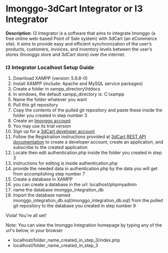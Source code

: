 # Imonggo-3dCart Integrator or I3 Integrator
**Description**: I3 Integrator is a software that aims to integrate Imonggo (a free online web-based Point of Sale system) with 3dCart (an eCommerce site).
It aims to provide easy and efficient synchronization of the user’s products, customers, invoices, and inventory levels between the user’s stores (Imonggo store and 3dCart store) over the internet.


### I3 Integrator Localhost Setup Guide
1. Download XAMPP (version: 5.6.8-0)
2. Install XAMPP (include: Apache and MySQL service packages)
3. Create a folder in xampp_directory\htdocs
 3. In windows, the default xampp_directory is: C:\xampp
 3. Name the folder whatever you want
4. Pull this git repository
5. Copy the contents of the pulled git repository and paste these inside the folder you created in step number 3
6. Create an [Imonggo account](http://www.imonggo.com/)
 6. You may use its trial version
7. Sign up for a [3dCart developer account](http://devportal.3dcart.com)
 7. Follow the Registration instructions provided at [3dCart REST API documentation](https://apirest.3dcart.com/Help#Registration) to create a developer account, create an application, and subscribe to the created application
8. Locate then edit authentication.php inside the folder you created in step 3
 8. instructions for editing is inside authentication.php
 8. provide the needed data in authentication.php by the data you will get from accomplishing step number 7
9. Create a database in XAMPP
 9. you can create a database in the url: localhost/phpmyadmin
 9. name the database imonggo_integration_db
10. Import the database named imonggo_integration_db.sql(imonggo_integration_db.sql) from the pulled git repository to the database you created in step number 9


Viola! You're all set!


Note: You can view the Imonggo Integration homepage by typing any of the url's below, in your browser
* localhost/folder_name_created_in_step_3/index.php
* localhost/folder_name_created_in_step_3